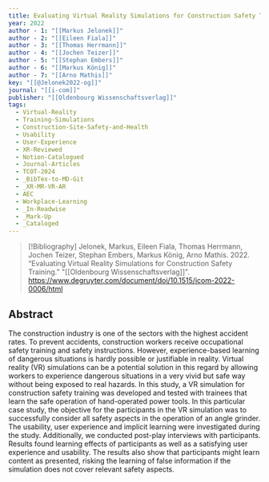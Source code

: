 ```yaml
---
title: Evaluating Virtual Reality Simulations for Construction Safety Training
year: 2022
author - 1: "[[Markus Jelonek]]"
author - 2: "[[Eileen Fiala]]"
author - 3: "[[Thomas Herrmann]]"
author - 4: "[[Jochen Teizer]]"
author - 5: "[[Stephan Embers]]"
author - 6: "[[Markus König]]"
author - 7: "[[Arno Mathis]]"
key: "[[@Jelonek2022-og]]"
journal: "[[i-com]]"
publisher: "[[Oldenbourg Wissenschaftsverlag]]"
tags:
  - Virtual-Reality
  - Training-Simulations
  - Construction-Site-Safety-and-Health
  - Usability
  - User-Experience
  - XR-Reviewed
  - Notion-Catalogued
  - Journal-Articles
  - TCOT-2024
  - _BibTex-to-MD-Git
  - _XR-MR-VR-AR
  - AEC
  - Workplace-Learning
  - _In-Readwise
  - _Mark-Up
  - _Cataloged
---
```


> [!Bibliography]
> Jelonek, Markus, Eileen Fiala, Thomas Herrmann, Jochen Teizer, Stephan Embers, Markus König, Arno Mathis. 2022. “Evaluating Virtual Reality Simulations for Construction Safety Training.” "[[Oldenbourg Wissenschaftsverlag]]". https://www.degruyter.com/document/doi/10.1515/icom-2022-0006/html

## Abstract
The construction industry is one of the sectors with the highest accident rates. To prevent accidents, construction workers receive occupational safety training and safety instructions. However, experience-based learning of dangerous situations is hardly possible or justifiable in reality. Virtual reality (VR) simulations can be a potential solution in this regard by allowing workers to experience dangerous situations in a very vivid but safe way without being exposed to real hazards. In this study, a VR simulation for construction safety training was developed and tested with trainees that learn the safe operation of hand-operated power tools. In this particular case study, the objective for the participants in the VR simulation was to successfully consider all safety aspects in the operation of an angle grinder. The usability, user experience and implicit learning were investigated during the study. Additionally, we conducted post-play interviews with participants. Results found learning effects of participants as well as a satisfying user experience and usability. The results also show that participants might learn content as presented, risking the learning of false information if the simulation does not cover relevant safety aspects.